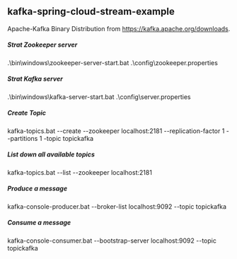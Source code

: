 ## kafka-spring-cloud-stream-example

Apache-Kafka Binary Distribution from  https://kafka.apache.org/downloads.

##### Strat Zookeeper server
.\bin\windows\zookeeper-server-start.bat .\config\zookeeper.properties

##### Strat Kafka server
.\bin\windows\kafka-server-start.bat .\config\server.properties

##### Create Topic
kafka-topics.bat --create --zookeeper localhost:2181 --replication-factor 1 --partitions 1 -topic topickafka

##### List down all available topics
kafka-topics.bat --list --zookeeper localhost:2181

##### Produce a message
kafka-console-producer.bat --broker-list localhost:9092 --topic topickafka

##### Consume a message
kafka-console-consumer.bat --bootstrap-server localhost:9092 --topic topickafka
